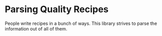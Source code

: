 # Parsing Quality Recipes

People write recipes in a bunch of ways.  This library strives to parse the information out of all of them.

